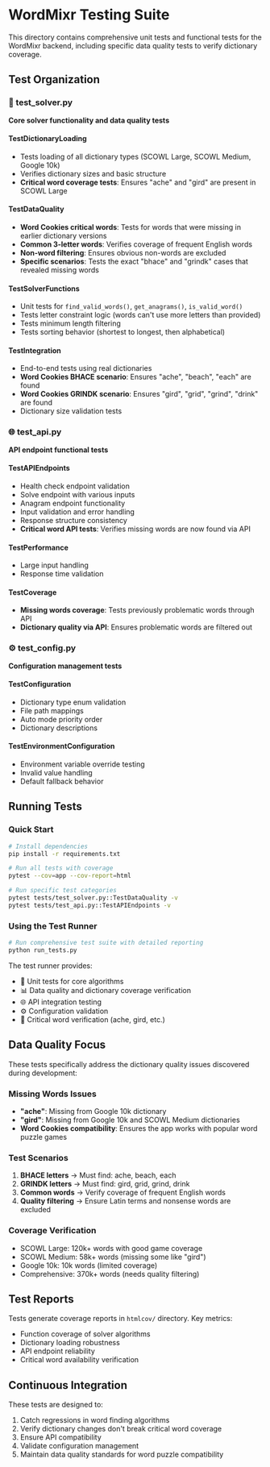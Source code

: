 # WordMixr Testing Suite

This directory contains comprehensive unit tests and functional tests for the WordMixr backend, including specific data quality tests to verify dictionary coverage.

## Test Organization

### 🧪 test_solver.py
**Core solver functionality and data quality tests**

#### TestDictionaryLoading
- Tests loading of all dictionary types (SCOWL Large, SCOWL Medium, Google 10k)
- Verifies dictionary sizes and basic structure
- **Critical word coverage tests**: Ensures "ache" and "gird" are present in SCOWL Large

#### TestDataQuality  
- **Word Cookies critical words**: Tests for words that were missing in earlier dictionary versions
- **Common 3-letter words**: Verifies coverage of frequent English words
- **Non-word filtering**: Ensures obvious non-words are excluded
- **Specific scenarios**: Tests the exact "bhace" and "grindk" cases that revealed missing words

#### TestSolverFunctions
- Unit tests for `find_valid_words()`, `get_anagrams()`, `is_valid_word()`
- Tests letter constraint logic (words can't use more letters than provided)
- Tests minimum length filtering
- Tests sorting behavior (shortest to longest, then alphabetical)

#### TestIntegration
- End-to-end tests using real dictionaries
- **Word Cookies BHACE scenario**: Ensures "ache", "beach", "each" are found
- **Word Cookies GRINDK scenario**: Ensures "gird", "grid", "grind", "drink" are found
- Dictionary size validation tests

### 🌐 test_api.py  
**API endpoint functional tests**

#### TestAPIEndpoints
- Health check endpoint validation
- Solve endpoint with various inputs
- Anagram endpoint functionality
- Input validation and error handling
- Response structure consistency
- **Critical word API tests**: Verifies missing words are now found via API

#### TestPerformance
- Large input handling
- Response time validation

#### TestCoverage
- **Missing words coverage**: Tests previously problematic words through API
- **Dictionary quality via API**: Ensures problematic words are filtered out

### ⚙️ test_config.py
**Configuration management tests**

#### TestConfiguration
- Dictionary type enum validation
- File path mappings
- Auto mode priority order
- Dictionary descriptions

#### TestEnvironmentConfiguration  
- Environment variable override testing
- Invalid value handling
- Default fallback behavior

## Running Tests

### Quick Start
```bash
# Install dependencies
pip install -r requirements.txt

# Run all tests with coverage
pytest --cov=app --cov-report=html

# Run specific test categories
pytest tests/test_solver.py::TestDataQuality -v
pytest tests/test_api.py::TestAPIEndpoints -v
```

### Using the Test Runner
```bash
# Run comprehensive test suite with detailed reporting
python run_tests.py
```

The test runner provides:
- 🔬 Unit tests for core algorithms
- 📊 Data quality and dictionary coverage verification  
- 🌐 API integration testing
- ⚙️ Configuration validation
- 🎯 Critical word verification (ache, gird, etc.)

## Data Quality Focus

These tests specifically address the dictionary quality issues discovered during development:

### Missing Words Issues
- **"ache"**: Missing from Google 10k dictionary
- **"gird"**: Missing from Google 10k and SCOWL Medium dictionaries  
- **Word Cookies compatibility**: Ensures the app works with popular word puzzle games

### Test Scenarios
1. **BHACE letters** → Must find: ache, beach, each
2. **GRINDK letters** → Must find: gird, grid, grind, drink
3. **Common words** → Verify coverage of frequent English words
4. **Quality filtering** → Ensure Latin terms and nonsense words are excluded

### Coverage Verification
- SCOWL Large: 120k+ words with good game coverage
- SCOWL Medium: 58k+ words (missing some like "gird") 
- Google 10k: 10k words (limited coverage)
- Comprehensive: 370k+ words (needs quality filtering)

## Test Reports

Tests generate coverage reports in `htmlcov/` directory. Key metrics:
- Function coverage of solver algorithms
- Dictionary loading robustness  
- API endpoint reliability
- Critical word availability verification

## Continuous Integration

These tests are designed to:
1. Catch regressions in word finding algorithms
2. Verify dictionary changes don't break critical word coverage
3. Ensure API compatibility
4. Validate configuration management
5. Maintain data quality standards for word puzzle compatibility 